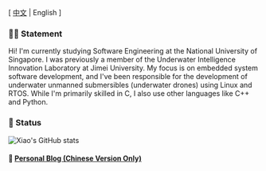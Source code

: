 [ [中文](README_CN.md) | English ]

### 👨‍💻 Statement

Hi! I'm currently studying Software Engineering at the National University of Singapore. I was previously a member of the Underwater Intelligence Innovation Laboratory at Jimei University. My focus is on embedded system software development, and I've been responsible for the development of underwater unmanned submersibles (underwater drones) using Linux and RTOS. While I'm primarily skilled in C, I also use other languages like C++ and Python.

### 🚦 Status

![Xiao's GitHub stats](https://github-readme-stats.vercel.app/api?username=sfxfs&show_icons=true&theme=transparent)

#### 📔 [Personal Blog (Chinese Version Only)](https://sfxfs.github.io)
